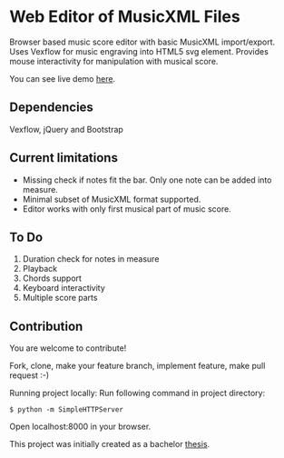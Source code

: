 # Web Editor of MusicXML Files
Browser based music score editor with basic MusicXML import/export. Uses Vexflow for music engraving into HTML5 svg element. Provides mouse interactivity for manipulation with musical score.

You can see live demo [here](http://freetomik.github.io/).

## Dependencies
Vexflow, jQuery and Bootstrap

## Current limitations
<ul>
  <li>Missing check if notes fit the bar. Only one note can be added into measure.</li>
  <li>Minimal subset of MusicXML format supported.</li>
  <li>Editor works with only first musical part of music score.</li>
</ul>

## To Do
<ol>
  <li>Duration check for notes in measure</li>
  <li>Playback</li>
  <li>Chords support</li>
  <li>Keyboard interactivity</li>
  <li>Multiple score parts</li>
</ol>

## Contribution
You are welcome to contribute!

Fork, clone, make your feature branch, implement feature, make pull request :-)

Running project locally:
Run following command in project directory:
```
$ python -m SimpleHTTPServer
```
Open localhost:8000 in your browser.

This project was initially created as a bachelor [thesis](https://diplomky.redhat.com/thesis/show/356/web-editor-of-musicxml-files).

